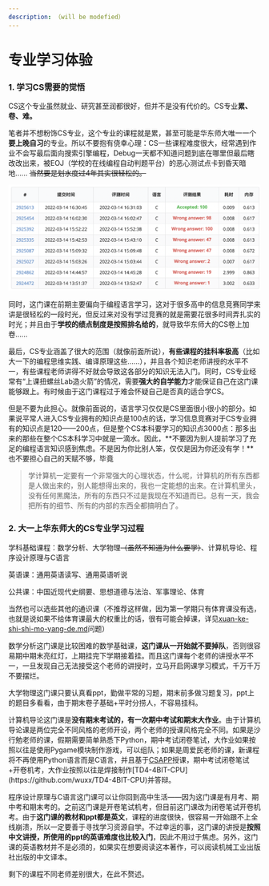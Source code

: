 ```yaml
---
description: （will be modefied）
---
```


# 专业学习体验

### 1. 学习CS需要的觉悟

CS这个专业虽然就业、研究甚至润都很好，但并不是没有代价的。CS专业**累、卷、难。**

笔者并不想粉饰CS专业，这个专业的课程就是累，甚至可能是华东师大唯一一个**要上晚自习**的专业。所以不要抱有侥幸心理：CS一些课程难度很大，经常遇到作业不会写最后面向搜索引擎编程，Debug一天都不知道问题到底在哪里但最后瞎改改出来，被EOJ（学校的在线编程自动判题平台）的恶心测试点卡到昏天暗地…… ~~当然要是划水度过4年其实很轻松的。~~

![EOJ某道题debug的痛苦过程](<../.gitbook/assets/Screen Shot 2022-07-20 at 18.21.27.png>)

同时，这门课在前期主要偏向于编程语言学习，这对于很多高中的信息竞赛同学来讲是很轻松的一段时光，但反过来对没有学过竞赛的就是需要花很多时间弄扎实的时光；并且由于**学校的绩点制度是按照排名给的**，就导致华东师大的CS卷上加卷……

最后，CS专业涵盖了很大的范围（就像前面所说），**有些课程的挂科率极高**（比如大一下的编程思维实践、编译原理这些……），并且各个知识老师讲授的水平不一，有些课程老师讲得不好就会导致这各部分的知识无法入门。同时，CS专业经常有“上课扭螺丝Lab造火箭”的情况，需要**强大的自学能力**才能保证自己在这门课能够跟上。有时候由于这门课程过于难会怀疑自己是否真的适合学CS。

但是不要为此担心。就像前面说的，语言学习仅仅是CS里面很小很小的部分。如果说平常人进入CS专业拥有的知识点是100点的话，学习信息竞赛对于CS专业拥有的知识点是120——200点，但是整个CS本科要学习的知识点3000点：那多出来的那些在整个CS本科学习中就是一滴水。因此，**不要因为别人提前学习了充足的编程语言知识感到焦虑。不是因为你比别人笨，仅仅是因为你还没有学！**也不要担心自己的天赋不够，毕竟

> 学计算机一定要有一个非常强大的心理状态，什么呢，计算机的所有东西都是人做出来的，别人能想得出来的，我也一定能想的出来。在计算机里头，没有任何黑魔法，所有的东西只不过是我现在不知道而已。总有一天，我会把所有的细节、所有的内部的东西全都搞明白了。

### 2. 大一上华东师大的CS专业学习过程

学科基础课程：数学分析、大学物理~~（虽然不知道为什么要学）~~、计算机导论、程序设计原理与C语言

英语课：通用英语读写、通用英语听说

公共课：中国近现代史纲要、思想道德与法治、军事理论、体育

当然也可以选些其他的通识课（不推荐这样做，因为第一学期只有体育课没有选，也就是说如果不给体育课最大的权重比的话，很有可能会掉课，详见[xuan-ke-shi-shi-mo-yang-de.md](../school-profile/you-ya-cser-zhi-nan/xuan-ke-ji-qiao/xuan-ke-shi-shi-mo-yang-de.md "mention")问题）

数学分析这门课是比较困难的数学基础课，**这门课从一开始就不要掉队**，否则很容易期中期末亮红灯，上期挂完下学期接着挂。而且这门课每个老师的讲授水平不一，一旦发现自己无法接受这个老师的讲授时，立马开启网课学习模式，千万千万不要摆烂。

大学物理这门课只要认真看ppt，勤做平常的习题，期末前多做习题复习，ppt上的题目多看看，由于期末卷子基础+平时分捞人，不容易挂科。

计算机导论这门课是**没有期末考试的，有一次期中考试和期末大作业**。由于计算机导论课是两位完全不同风格的老师开设，两个老师的授课风格完全不同。如果是沙行勉老师的课，假期需要简单熟悉下Python，期中考试闭卷笔试，大作业如果按照以往是使用Pygame模块制作游戏，可以组队；如果是周爱民老师的课，新课程将不再使用Python语言而是C语言，并且基于[CSAPP](https://www.hamajima.digital/Randal%20E.%20Bryant,%20David%20R.%20O%E2%80%99Hallaron%20-%20Computer%20Systems.%20A%20Programmer%E2%80%99s%20Perspective%20\[3rd%20ed.]%20\(2016,%20Pearson\)%20\(1\).pdf)授课，期中考试闭卷笔试+开卷机考，大作业按照以往是焊接制作[TD4-4BIT-CPU](https://github.com/wuxx/TD4-4BIT-CPU)并答辩。

程序设计原理与C语言这门课可以让你回到高中生活——因为这门课是有月考、期中考和期末考的。之前这门课是开卷笔试机考，但目前这门课改为闭卷笔试开卷机考。由于**这门课的教材和ppt都是英文**，课程的进度很快，很容易一开始跟不上全线崩溃，所以一定要善于寻找学习资源自学。不过幸运的事，这门课的讲授是**按照中文讲授，所使用的ppt的英语难度也比较入门**，因此不用过于焦虑。另外，这门课的英语教材并不是必须的，如果实在想要阅读这本著作，可以阅读机械工业出版社出版的中文译本。

剩下的课程不同老师差别很大，在此不赘述。

